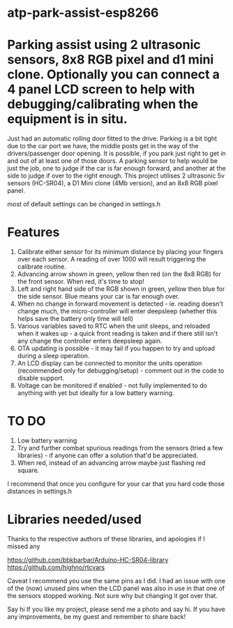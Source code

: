 # atp-park-assist-esp8266
Parking assist using 2 ultrasonic sensors, 8x8 RGB pixel and d1 mini clone. Optionally you can connect a 4 panel LCD screen to help with debugging/calibrating when the equipment is in situ.
===========================
Just had an automatic rolling door fitted to the drive. Parking is a bit tight due to the car port we have, the middle posts get in the way of the drivers/passenger door opening. It is possible, if you park just right to get in and out of at least one of those doors. A parking sensor to help would be just the job, one to judge if the car is far enough forward, and another at the side to judge if over to the right enough. This project utilises 2 ultrasonic 5v sensors (HC-SR04), a D1 Mini clone (4Mb version), and an 8x8 RGB pixel panel.

most of default settings can be changed in settings.h

Features
========

1. Calibrate either sensor for its minimum distance by placing your fingers over each sensor. A reading of over 1000 will result triggering the calibrate routine.
2. Advancing arrow shown in green, yellow then red (on the 8x8 RGB) for the front sensor. When red, it's time to stop!
3. Left and right hand side of the RGB shown in green, yellow then blue for the side sensor. Blue means your car is far enough over.
4. When no change in forward movement is detected - ie. reading doesn't change much, the micro-controller will enter deepsleep (whether this helps save the battery only time will tell)
5. Various variables saved to RTC when the unit sleeps, and reloaded when it wakes up - a quick front reading is taken and if there still isn't any change the controller enters deepsleep again.
6. OTA updating is possible - it may fail if you happen to try and upload during a sleep operation.
7. An LCD display can be connected to monitor the units operation (recommended only for debugging/setup) - comment out in the code to disable support.
8. Voltage can be monitored if enabled - not fully implemented to do anything with yet but ideally for a low battery warning.

TO DO
=====

1. Low battery warning
2. Try and further combat spurious readings from the sensors (tried a few libraries) - if anyone can offer a solution that'd be appreciated.
3. When red, instead of an advancing arrow maybe just flashing red square.

I recommend that once you configure for your car that you hard code those distances in settings.h

Libraries needed/used
=====================

Thanks to the respective authors of these libraries, and apologies if I missed any

https://github.com/bbkbarbar/Arduino-HC-SR04-library
https://github.com/highno/rtcvars


Caveat
I recommend you use the same pins as I did. I had an issue with one of the (now) unused pins when the LCD panel was also in use in that one of the sensors stopped working. Not sure why but changing it got over that.

Say hi
If you like my project, please send me a photo and say hi. If you have any improvements, be my guest and remember to share back!
